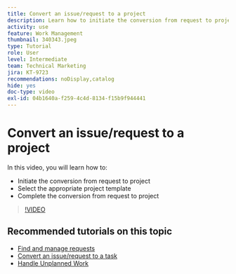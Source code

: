 ```yaml
---
title: Convert an issue/request to a project
description: Learn how to initiate the conversion from request to project, select the appropriate project template, and complete the conversion.
activity: use
feature: Work Management
thumbnail: 340343.jpeg
type: Tutorial
role: User
level: Intermediate
team: Technical Marketing
jira: KT-9723
recommendations: noDisplay,catalog
hide: yes
doc-type: video
exl-id: 04b1640a-f259-4c4d-8134-f15b9f944441
---
```

# Convert an issue/request to a project

In this video, you will learn how to:

* Initiate the conversion from request to project
* Select the appropriate project template
* Complete the conversion from request to project

>[!VIDEO](https://video.tv.adobe.com/v/340343/?quality=12&learn=on&enablevpops)


## Recommended tutorials on this topic

* [Find and manage requests](/help/manage-work/issues-requests/find-requests.md)
* [Convert an issue/request to a task](/help/manage-work/issues-requests/convert-issues-to-other-work-items.md)
* [Handle Unplanned Work](/help/manage-work/issues-requests/handle-unplanned-work.md)
